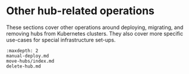 # Other hub-related operations

These sections cover other operations around deploying, migrating, and removing hubs from Kubernetes clusters.
They also cover more specific use-cases for special infrastructure set-ups.

```{toctree}
:maxdepth: 2
manual-deploy.md
move-hubs/index.md
delete-hub.md
```
